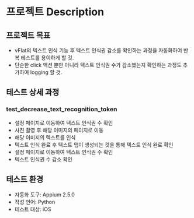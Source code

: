# 프로젝트 Description
## 프로젝트 목표
- vFlat의 텍스트 인식 기능 후 텍스트 인식권 감소를 확인하는 과정을 자동화하여 반복 테스트를 용이하게 할 것.
- 단순한 click 액션 뿐만 아니라 텍스트 인식권 수가 감소했는지 확인하는 과정도 추가하여 logging 할 것.
  

## 테스트 상세 과정
### test_decrease_text_recognition_token
- 설정 페이지로 이동하여 텍스트 인식권 수 확인
- 사진 촬영 후 해당 이미지의 페이지로 이동
- 해당 이미지의 텍스트를 인식
- 텍스트 인식 완료 후 텍스트 탭이 생성되는 것을 통해 텍스트 인식 완료 확인
- 설정 페이지로 이동하여 텍스트 인식권 수 확인
- 텍스트 인식권 수 감소 확인
  

## 테스트 환경
- 자동화 도구: Appium 2.5.0
- 작성 언어: Python
- 테스트 대상: iOS
